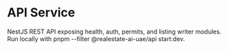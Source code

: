 # API Service

NestJS REST API exposing health, auth, permits, and listing writer modules. Run locally with pnpm --filter @realestate-ai-uae/api start:dev.
